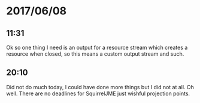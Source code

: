# 2017/06/08

## 11:31

Ok so one thing I need is an output for a resource stream which creates a
resource when closed, so this means a custom output stream and such.

## 20:10

Did not do much today, I could have done more things but I did not at all. Oh
well. There are no deadlines for SquirrelJME just wishful projection points.
